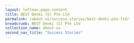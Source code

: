 ```yaml
---
layout: leftnav-page-content
title: BEST Denki (S) Pte Ltd
permalink: /about-us/success-stories/best-denki-pte-ltd/
breadcrumb: BEST Denki (S) Pte Ltd
collection_name: about-us
second_nav_title: "Success Stories"
---
```

